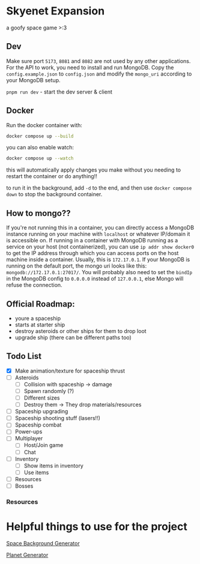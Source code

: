 # Skyenet Expansion

a goofy space game >:3

## Dev

Make sure port `5173`, `8081` and `8082` are not used by any other applications.
For the API to work, you need to install and run MongoDB. Copy the `config.example.json` to `config.json` and modify the `mongo_uri` according to your MongoDB setup.

`pnpm run dev` - start the dev server & client

## Docker

Run the docker container with:

```bash
docker compose up --build
```

you can also enable watch:
```bash
docker compose up --watch
```
this will automatically apply changes you make without you needing to restart the container or do anything!!

to run it in the background, add `-d` to the end, and then use `docker compose down` to stop the background container.

## How to mongo??

If you're not running this in a container, you can directly access a MongoDB instance running on your machine with `localhost` or whatever IP/domain it is accessible on.
If running in a container with MongoDB running as a service on your host (not containerized), you can use `ip addr show docker0` to get the IP address through which you can access ports on the host machine inside a container. Usually, this is `172.17.0.1`. If your MongoDB is running on the default port, the mongo uri looks like this: `mongodb://172.17.0.1:27017/`. You will probably also need to set the `bindIp` in the MongoDB config to `0.0.0.0` instead of `127.0.0.1`, else Mongo will refuse the connection.

## Official Roadmap:

- youre a spaceship
- starts at starter ship
- destroy asteroids or other ships for them to drop loot
- upgrade ship (there can be different paths too)

## Todo List

- [x] Make animation/texture for spaceship thrust
- [ ] Asteroids
  - [ ] Collision with spaceship -> damage
  - [ ] Spawn randomly (?)
  - [ ] Different sizes
  - [ ] Destroy them -> They drop materials/resources
- [ ] Spaceship upgrading
- [ ] Spaceship shooting stuff (lasers!!)
- [ ] Spaceship combat
- [ ] Power-ups
- [ ] Multiplayer
  - [ ] Host/Join game
  - [ ] Chat
- [ ] Inventory
  - [ ] Show items in inventory
  - [ ] Use items

- [ ] Resources
- [ ] Bosses

### Resources

# Helpful things to use for the project

[Space Background Generator](https://deep-fold.itch.io/space-background-generator)

[Planet Generator](https://deep-fold.itch.io/pixel-planet-generator)
